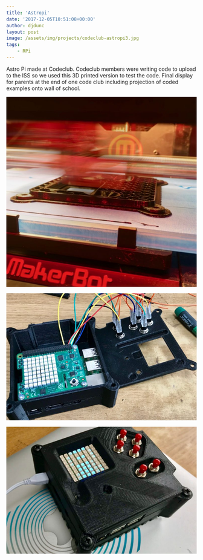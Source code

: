 ```yaml
---
title: 'Astropi'
date: '2017-12-05T10:51:08+00:00'
author: djdunc
layout: post
image: /assets/img/projects/codeclub-astropi3.jpg
tags:
    - RPi
---
```


Astro Pi made at Codeclub. Codeclub members were writing code to upload to the ISS so we used this 3D printed version to test the code. Final display for parents at the end of one code club including projection of coded examples onto wall of school.

![Astro Pi](/assets/img/projects/codeclub-astropi.jpg)

![Astro Pi](/assets/img/projects/codeclub-astropi2.jpg)

![Astro Pi](/assets/img/projects/codeclub-astropi3.jpg)
